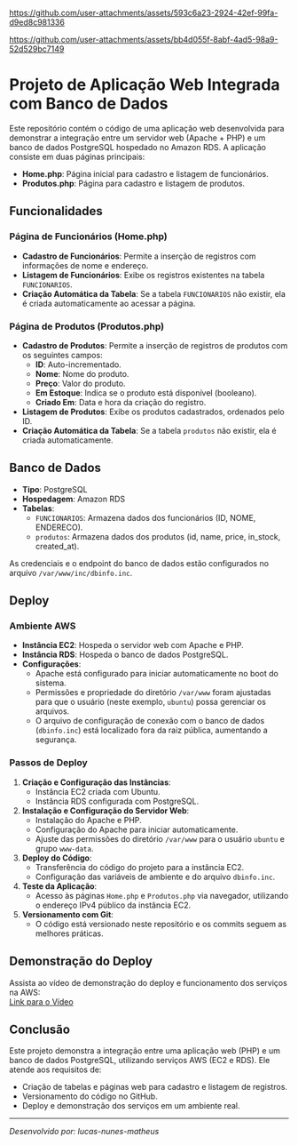

https://github.com/user-attachments/assets/593c6a23-2924-42ef-99fa-d9ed8c981336



https://github.com/user-attachments/assets/bb4d055f-8abf-4ad5-98a9-52d529bc7149

# Projeto de Aplicação Web Integrada com Banco de Dados

Este repositório contém o código de uma aplicação web desenvolvida para demonstrar a integração entre um servidor web (Apache + PHP) e um banco de dados PostgreSQL hospedado no Amazon RDS. A aplicação consiste em duas páginas principais:

- **Home.php**: Página inicial para cadastro e listagem de funcionários.
- **Produtos.php**: Página para cadastro e listagem de produtos.

## Funcionalidades

### Página de Funcionários (Home.php)
- **Cadastro de Funcionários**: Permite a inserção de registros com informações de nome e endereço.
- **Listagem de Funcionários**: Exibe os registros existentes na tabela `FUNCIONARIOS`.
- **Criação Automática da Tabela**: Se a tabela `FUNCIONARIOS` não existir, ela é criada automaticamente ao acessar a página.

### Página de Produtos (Produtos.php)
- **Cadastro de Produtos**: Permite a inserção de registros de produtos com os seguintes campos:
  - **ID**: Auto-incrementado.
  - **Nome**: Nome do produto.
  - **Preço**: Valor do produto.
  - **Em Estoque**: Indica se o produto está disponível (booleano).
  - **Criado Em**: Data e hora da criação do registro.
- **Listagem de Produtos**: Exibe os produtos cadastrados, ordenados pelo ID.
- **Criação Automática da Tabela**: Se a tabela `produtos` não existir, ela é criada automaticamente.

## Banco de Dados

- **Tipo**: PostgreSQL
- **Hospedagem**: Amazon RDS
- **Tabelas**:
  - `FUNCIONARIOS`: Armazena dados dos funcionários (ID, NOME, ENDERECO).
  - `produtos`: Armazena dados dos produtos (id, name, price, in_stock, created_at).

As credenciais e o endpoint do banco de dados estão configurados no arquivo `/var/www/inc/dbinfo.inc`.

## Deploy

### Ambiente AWS
- **Instância EC2**: Hospeda o servidor web com Apache e PHP.
- **Instância RDS**: Hospeda o banco de dados PostgreSQL.
- **Configurações**:
  - Apache está configurado para iniciar automaticamente no boot do sistema.
  - Permissões e propriedade do diretório `/var/www` foram ajustadas para que o usuário (neste exemplo, `ubuntu`) possa gerenciar os arquivos.
  - O arquivo de configuração de conexão com o banco de dados (`dbinfo.inc`) está localizado fora da raiz pública, aumentando a segurança.

### Passos de Deploy
1. **Criação e Configuração das Instâncias**:
   - Instância EC2 criada com Ubuntu.
   - Instância RDS configurada com PostgreSQL.
2. **Instalação e Configuração do Servidor Web**:
   - Instalação do Apache e PHP.
   - Configuração do Apache para iniciar automaticamente.
   - Ajuste das permissões do diretório `/var/www` para o usuário `ubuntu` e grupo `www-data`.
3. **Deploy do Código**:
   - Transferência do código do projeto para a instância EC2.
   - Configuração das variáveis de ambiente e do arquivo `dbinfo.inc`.
4. **Teste da Aplicação**:
   - Acesso às páginas `Home.php` e `Produtos.php` via navegador, utilizando o endereço IPv4 público da instância EC2.
5. **Versionamento com Git**:
   - O código está versionado neste repositório e os commits seguem as melhores práticas.

## Demonstração do Deploy

Assista ao vídeo de demonstração do deploy e funcionamento dos serviços na AWS:  
[Link para o Vídeo](https://youtu.be/iuiQXa7If1w)

## Conclusão

Este projeto demonstra a integração entre uma aplicação web (PHP) e um banco de dados PostgreSQL, utilizando serviços AWS (EC2 e RDS). Ele atende aos requisitos de:
- Criação de tabelas e páginas web para cadastro e listagem de registros.
- Versionamento do código no GitHub.
- Deploy e demonstração dos serviços em um ambiente real.

---

*Desenvolvido por: lucas-nunes-matheus*
